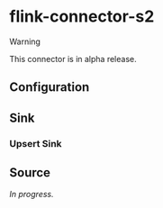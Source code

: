 # flink-connector-s2

> [!WARNING]
> This connector is in alpha release.

## Configuration

## Sink

### Upsert Sink

## Source

_In progress._

